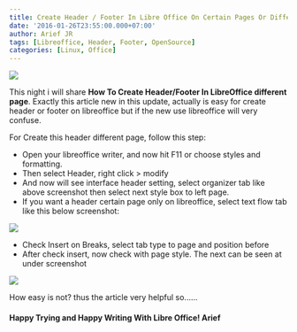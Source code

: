 ```yaml
---
title: Create Header / Footer In Libre Office On Certain Pages Or Different Page
date: '2016-01-26T23:55:00.000+07:00'
author: Arief JR
tags: [Libreoffice, Header, Footer, OpenSource]
categories: [Linux, Office]
---
```


![](https://3.bp.blogspot.com/-mlyqQtuc3w4/VqeR2jHpDyI/AAAAAAAAC5s/DRHjsLUnyuU/s1600/Screenshot_20160126_201250.png)

This night i will share **How To Create Header/Footer In LibreOffice different page**. Exactly this article new in this update, actually is easy for create header or footer on libreoffice but if the new use libreoffice will very confuse.  

For Create this header different page, follow this step:  

* Open your libreoffice writer, and now hit F11 or choose styles and formatting.
* Then select Header, right click > modify
* And now will see interface header setting, select organizer tab like above screenshot then select next style box to left page.
* If you want a header certain page only on libreoffice, select text flow tab like this below screenshot:

![](https://4.bp.blogspot.com/-n-onC2Nem5k/VqeiDOusKbI/AAAAAAAAC58/X6PiWVzXMdk/s1600/Screenshot_20160126_201324.png)


* Check Insert on Breaks, select tab type to page and position before
* After check insert, now check with page style. The next can be seen at under screenshot

![](https://3.bp.blogspot.com/-QCVFUg2Qflc/VqejnxSZ5rI/AAAAAAAAC6I/2s1liTCa_h0/s1600/Screenshot_20160126_234347.png)


How easy is not? thus the article very helpful so......  

#### Happy Trying and Happy Writing With Libre Office! Arief